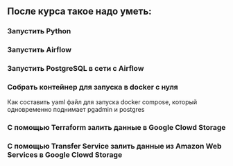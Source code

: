 После курса такое надо уметь:
-------------------------

### Запустить Python

### Запустить Airflow

### Запустить PostgreSQL в сети с Airflow

### Собрать контейнер для запуска в docker с нуля
Как составить yaml файл для запуска docker compose, который одновременно поднимает pgadmin и postgres

### С помощью Terraform залить данные в Google Clowd Storage

### С помощью Transfer Service залить данные из Amazon Web Services в Google Clowd Storage
